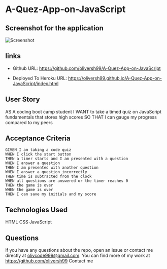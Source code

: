 # A-Quez-App-on-JavaScript

## Screenshot for the application

![Screenshot](Screenshot.png)

## links
- Github URL: https://github.com/oliversh99/A-Quez-App-on-JavaScript

- Deployed To Heroku URL: https://oliversh99.github.io/A-Quez-App-on-JavaScript/index.html


## User Story

AS A coding boot camp student
I WANT to take a timed quiz on JavaScript fundamentals that stores high scores
SO THAT I can gauge my progress compared to my peers


## Acceptance Criteria

```
GIVEN I am taking a code quiz
WHEN I click the start button
THEN a timer starts and I am presented with a question
WHEN I answer a question
THEN I am presented with another question
WHEN I answer a question incorrectly
THEN time is subtracted from the clock
WHEN all questions are answered or the timer reaches 0
THEN the game is over
WHEN the game is over
THEN I can save my initials and my score
```

## Technologies Used
HTML
CSS
JavaScript

## Questions
If you have any questions about the repo, open an issue or contact me directly at olivcode999@gmail.com. You can find more of my work at https://github.com/oliversh99
Contact me 